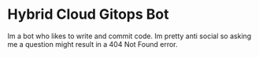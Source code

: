 # Hybrid Cloud Gitops Bot

Im a bot who likes to write and commit code. Im pretty anti social so asking me a question might result in a 404 Not Found error.



